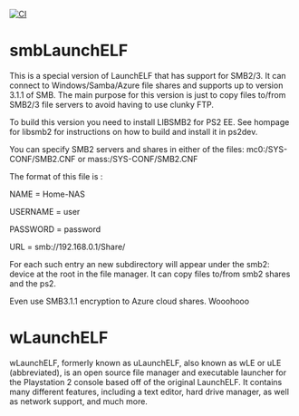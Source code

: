 [![CI](https://github.com/ps2homebrew/wLaunchELF/workflows/CI/badge.svg)](https://github.com/ps2homebrew/wLaunchELF/actions?query=workflow%3ACI)

# smbLaunchELF
This is a special version of LaunchELF that has support for SMB2/3.
It can connect to Windows/Samba/Azure file shares and supports up to
version 3.1.1 of SMB.
The main purpose for this version is just to copy files to/from SMB2/3
file servers to avoid having to use clunky FTP.

To build this version you need to install LIBSMB2 for PS2 EE.
See hompage for libsmb2 for instructions on how to build and install it
in ps2dev.

You can specify SMB2 servers and shares in either of the files:
  mc0:/SYS-CONF/SMB2.CNF or
  mass:/SYS-CONF/SMB2.CNF

The format of this file is :

NAME = Home-NAS

USERNAME = user

PASSWORD = password

URL = smb://192.168.0.1/Share/

For each such entry an new subdirectory will appear under the smb2: device at
the root in the file manager.
It can copy files to/from smb2 shares and the ps2.

Even use SMB3.1.1 encryption to Azure cloud shares. Wooohooo



# wLaunchELF
wLaunchELF, formerly known as uLaunchELF, also known as wLE or uLE (abbreviated), is an open source file manager and executable launcher for the Playstation 2 console based off of the original LaunchELF. It contains many different features, including a text editor, hard drive manager, as well as network support, and much more.
